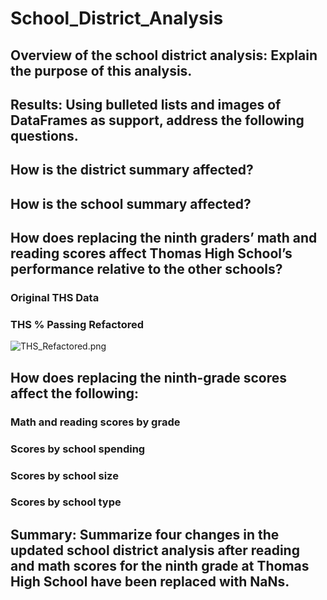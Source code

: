 # School_District_Analysis

## Overview of the school district analysis: Explain the purpose of this analysis.




## Results: Using bulleted lists and images of DataFrames as support, address the following questions.


## How is the district summary affected?


## How is the school summary affected?


## How does replacing the ninth graders’ math and reading scores affect Thomas High School’s performance relative to the other schools?


### Original THS Data

### THS % Passing Refactored
![THS_Refactored.png](Resources/THS_Refactored.png)

## How does replacing the ninth-grade scores affect the following:


### Math and reading scores by grade


### Scores by school spending


### Scores by school size


### Scores by school type


## Summary: Summarize four changes in the updated school district analysis after reading and math scores for the ninth grade at Thomas High School have been replaced with NaNs.
